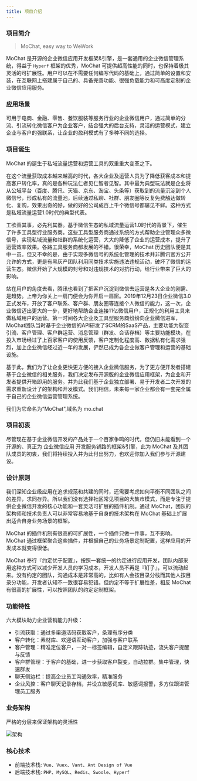 ```yaml
---
title: 项目介绍
---
```


### 项目简介

> MoChat, easy way to WeWork

MoChat 是开源的企业微信应用开发框架&引擎，是一套通用的企业微信管理系统，得益于 `Hyperf` 框架的优秀，MoChat 可提供超高性能的同时，也保持着极其灵活的可扩展性。用户可以在不需要任何编写代码的基础上，通过简单的设置和安装，在互联网上搭建属于自己的、具备完善功能、很强负载能力和可高度定制的企业微信应用服务。

### 应用场景

可用于电商、金融、零售、餐饮服装等服务行业的企业微信用户，通过简单的分流、引流转化微信客户为企业客户，结合强大的后台支持，灵活的运营模式，建立企业与客户的强联系，让企业的盈利模式有了多种不同的选择。

### 项目诞生
MoChat 的诞生于私域流量运营和运营工具的双重重大变革之下。

在这个流量获取成本越来越高的时代，各大企业及运营人员为了降低获客成本和提高客户转化率，真的是各种玩法仁者见仁智者见智。其中最为典型玩法就是企业将从公域平台（百度、腾讯、天猫、京东、淘宝、头条等）获取到的流量沉淀到个人微信号，形成私有的流量池，后续通过私聊、社群、朋友圈等反复免费触达做转化、复购，效果出奇的好，做的好的公司成百上千个微信号都屡见不鲜。这种方式是私域流量运营1.0时代的典型代表。

工欲善其事，必先利其器。基于微信生态的私域流量运营1.0时代的背景下，催生了许多工具型行业服务商。这些工具型服务商通过系统的方式帮助企业管理众多微信号，实现私域流量和社群的系统化运营，大大的降低了企业的运营成本，提升了运营效率效果。各路工具服务商都发展的不错。很荣幸，MoChat 历史团队便是其中一员。但又不幸的是，由于实现多微信号的系统化管理的技术并非腾讯官方公开允许的方式，更是有黑灰产团队利用同类技术实施违法违规活动，破坏了微信的运营生态。微信开始了大规模的封号和对违规技术的对抗行动，给行业带来了巨大的影响。

站在用户的角度去看，腾讯也看到了把客户沉淀到微信去运营是各大企业的刚需、是趋势。上帝为你关上一扇门便会为你开启一扇窗。2019年12月23日企业微信3.0正式发布，开放了客户联系、客户群、朋友圈等连接个人微信的能力，这一次，企业微信迈出更大的一步，更好地帮助企业连接11亿微信用户，正规化的利用工具来做私域用户的运营。第一时间各大企业及工具型服务商纷纷向企业微信进军，MoChat团队当时基于企业微信的API研发了SCRM的SaaS产品，主要功能为裂变引流、客户管理、客户群运营、消息管理（群发、会话存档）等主要功能模块，在投入市场经过了上百家客户的使用反馈，客户定制化程度高、数据私有化需求强烈，加上企业微信经过近一年的发展，俨然已成为各企业做客户管理和运营的基础设施。

基于此，我们为了让企业更快更方便的接入企业微信服务，为了更方便开发者搭建基于企业微信的相关服务，我们决定发布开源版的企业微信应用框架，为企业和开发者提供开箱即用的服务。并为此我们基于企业独立部署、易于开发者二次开发的需求重新设计了的架构和开发模式。我们相信，未来每一家企业都会有一套完全属于自己的企业微信运营管理系统。

我们为它命名为“MoChat",域名为 mo.chat

### 项目初衷

尽管现在基于企业微信开发的产品处于一个百家争鸣的时代，但仍旧未能看到一个开源的、真正为 企业微信应用 开发服务铺路的框架&引擎，此为 MoChat 及其团队成员的初衷，我们将持续投入并为此付出努力，也欢迎你加入我们参与开源建设。

### 设计原则
我们深知企业级应用在追求规范和共建的同时，还需要考虑如何平衡不同团队之间的差异，求同存异。所以我们没有选择社区常见项目的大集市模式，而是专注于提供企业微信开发的核心功能和一套灵活可扩展的插件机制。通过 MoChat，团队的架构师和技术负责人可以非常容易地基于自身的技术架构在 MoChat 基础上扩展出适合自身业务场景的框架。

MoChat 的插件机制有很高的可扩展性，一个插件只做一件事，互不影响。MoChat 通过框架聚合这些插件，并根据自己的业务场景定制配置，这样应用的开发成本就变得很低。

MoChat 奉行『约定优于配置』，按照一套统一的约定进行应用开发，团队内部采用这种方式可以减少开发人员的学习成本，开发人员不再是『钉子』，可以流动起来。没有约定的团队，沟通成本是非常高的，比如有人会按目录分栈而其他人按目录分功能，开发者认知不一致很容易犯错。但约定不等于扩展性差，相反 MoChat 有很高的扩展性，可以按照团队的约定定制框架。

### 功能特性

六大模块助力企业营销能力升级：

* 引流获取：通过多渠道活码获取客户，条理有序分类
* 客户转化：素材库、欢迎语互动客户，加强与客户联系
* 客户管理：精准定位客户，一对一标签编辑，自定义跟踪轨迹，流失客户提醒与反馈
* 客户群管理：于客户的基础，进一步获取客户裂变，自动拉群。集中管理，快速群发
* 聊天侧边栏：提高企业员工沟通效率，精准服务
* 企业风控：客户聊天记录存档，并设立敏感词库、敏感词报警，多方位跟进管理员工服务

### 业务架构
严格的分层来保证架构的灵活性

![架构](https://mochatcloud.oss-cn-beijing.aliyuncs.com/github/framework2.png "mochat微信.png")

### 核心技术
* 前端技术栈: `Vue`、`Vuex`、`Vant`、`Ant Design of Vue`
* 后端技术栈: `PHP`、`MySQL`、`Redis`、`Swoole`、`Hyperf`